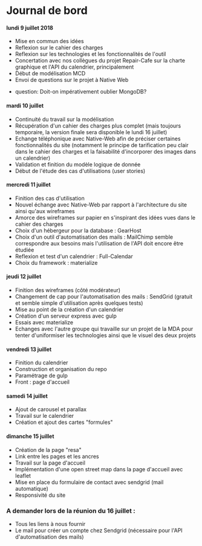 # Journal de bord

#### lundi 9 juillet 2018
* Mise en commun des idées
* Reflexion sur le cahier des charges
* Reflexion sur les technologies et les fonctionnalités de l'outil
* Concertation avec nos collègues du projet Repair-Cafe sur la charte graphique et l'API du calendrier, principalement
* Début de modélisation MCD
* Envoi de questions sur le projet à Native Web

- question: Doit-on impérativement oublier MongoDB?

#### mardi 10 juillet
* Continuité du travail sur la modélisation
* Récupération d'un cahier des charges plus complet (mais toujours temporaire, la version finale sera disponible le lundi 16 juillet)
* Echange téléphonique avec Native-Web afin de préciser certaines fonctionnalités du site (notamment le principe de tarification peu clair dans le cahier des charges et la faisabilité d'incorporer des images dans un calendrier)
* Validation et finition du modèle logique de donnée
* Début de l'étude des cas d'utilisations (user stories)

#### mercredi 11 juillet
* Finition des cas d'utilisation
* Nouvel échange avec Native-Web par rapport à l'architecture du site ainsi qu'aux wireframes
* Amorce des wireframes sur papier en s'inspirant des idées vues dans le cahier des charges
* Choix d'un hébergeur pour la database : GearHost
* Choix d'un outil d'automatisation des mails : MailChimp semble correspondre aux besoins mais l'utilisation de l'API doit encore être étudiée
* Reflexion et test d'un calendrier : Full-Calendar
* Choix du framework : materialize

#### jeudi 12 juillet
* Finition des wireframes (côté modérateur)
* Changement de cap pour l'automatisation des mails : SendGrid (gratuit et semble simple d'utilisation après quelques tests)
* Mise au point de la création d'un calendrier
* Création d'un serveur express avec gulp
* Essais avec materialize
* Echanges avec l'autre groupe qui travaille sur un projet de la MDA pour tenter d'uniformiser les technologies ainsi que le visuel des deux projets

#### vendredi 13 juillet
* Finition du calendrier
* Construction et organisation du repo
* Paramétrage de gulp
* Front : page d'accueil

#### samedi 14 juillet
* Ajout de carousel et parallax
* Travail sur le calendrier
* Création et ajout des cartes "formules"

#### dimanche 15 juillet
* Création de la page "resa"
* Link entre les pages et les ancres
* Travail sur la page d'accueil
* Implémentation d'une open street map dans la page d'accueil avec leaflet
* Mise en place du formulaire de contact avec  sendgrid (mail automatique)
* Responsivité du site


### A demander lors de la réunion du 16 juillet :
* Tous les liens à nous fournir
* Le mail pour créer un compte chez Sendgrid (nécessaire pour l'API d'automatisation des mails)